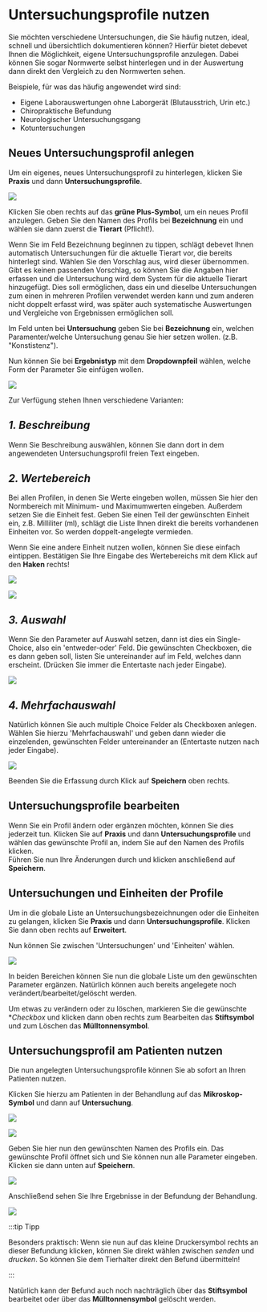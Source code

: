 # Untersuchungsprofile nutzen   

Sie möchten verschiedene Untersuchungen, die Sie häufig nutzen, ideal, schnell und übersichtlich dokumentieren können?
Hierfür bietet debevet Ihnen die Möglichkeit, eigene Untersuchungsprofile anzulegen. Dabei können Sie sogar Normwerte selbst hinterlegen
und in der Auswertung dann direkt den Vergleich zu den Normwerten sehen.

Beispiele, für was das häufig angewendet wird sind:  
* Eigene Laborauswertungen ohne Laborgerät (Blutausstrich, Urin etc.)  
* Chiropraktische Befundung 
* Neurologischer Untersuchungsgang 
* Kotuntersuchungen

## Neues Untersuchungsprofil anlegen  

Um ein eigenes, neues Untersuchungsprofil zu hinterlegen, klicken Sie **Praxis** und dann **Untersuchungsprofile**.  

![](../../static/img/Patienten/Untersuchungsprofile1.png)  

Klicken Sie oben rechts auf das **grüne Plus-Symbol**, um ein neues Profil anzulegen. 
Geben Sie den Namen des Profils bei **Bezeichnung** ein und wählen sie dann zuerst die **Tierart** (Pflicht!). 

Wenn Sie im Feld Bezeichnung beginnen zu tippen, schlägt debevet Ihnen automatisch Untersuchungen für die aktuelle 
Tierart vor, die bereits hinterlegt sind. Wählen Sie den Vorschlag aus, wird dieser übernommen. Gibt es keinen passenden 
Vorschlag, so können Sie die Angaben hier erfassen und die Untersuchung wird dem System für die aktuelle Tierart hinzugefügt. 
Dies soll ermöglichen, dass ein und dieselbe Untersuchungen zum einen in mehreren Profilen verwendet werden kann und zum 
anderen nicht doppelt erfasst wird, was später auch systematische Auswertungen und Vergleiche von Ergebnissen ermöglichen soll.

Im Feld unten bei **Untersuchung** geben Sie bei **Bezeichnung** ein, welchen Paramenter/welche Untersuchung genau Sie hier setzen wollen.
(z.B. "Konstistenz").

Nun können Sie bei **Ergebnistyp** mit dem **Dropdownpfeil** wählen, welche Form der Parameter Sie einfügen wollen.  

![](../../static/img/Patienten/Untersuchungsprofil3.png)

Zur Verfügung stehen Ihnen verschiedene Varianten:

## *1. Beschreibung*  

Wenn Sie Beschreibung auswählen, können Sie dann dort in dem angewendeten Untersuchungsprofil freien Text eingeben.  

## *2. Wertebereich*  

Bei allen Profilen, in denen Sie Werte eingeben wollen, müssen Sie hier den Normbereich mit Minimum- und Maximumwerten eingeben. 
Außerdem setzen Sie die Einheit fest. Geben Sie einen Teil der gewünschten Einheit ein, z.B. Milliliter (ml), schlägt die Liste Ihnen direkt die
bereits vorhandenen Einheiten vor. So werden doppelt-angelegte vermieden.  

Wenn Sie eine andere Einheit nutzen wollen, können Sie diese einfach eintippen. 
Bestätigen Sie Ihre Eingabe des Wertebereichs mit dem Klick auf den **Haken** rechts!  

![](../../static/img/Patienten/untersuchungsprofil4.png)

![](../../static/img/Patienten/untersuchungsprofile5.png)  

## *3. Auswahl* 

Wenn Sie den Parameter auf Auswahl setzen, dann ist dies ein Single-Choice, also ein 'entweder-oder' Feld. Die gewünschten 
Checkboxen, die es dann geben soll, listen Sie untereinander auf im Feld, welches dann erscheint. (Drücken Sie immer die Entertaste nach jeder Eingabe).  

![](../../static/img/Patienten/untersuchungsprofile6.png)

## *4. Mehrfachauswahl*

Natürlich können Sie auch multiple Choice Felder als Checkboxen anlegen. Wählen Sie hierzu 'Mehrfachauswahl' und geben 
dann wieder die einzelenden, gewünschten Felder untereinander an (Entertaste nutzen nach jeder Eingabe).   
  
![](../../static/img/Patienten/untersuchungsprofile7.png)  

Beenden Sie die Erfassung durch Klick auf **Speichern** oben rechts.  

## Untersuchungsprofile bearbeiten  

Wenn Sie ein Profil ändern oder ergänzen möchten, können Sie dies jederzeit tun. Klicken Sie auf **Praxis** und dann **Untersuchungsprofile** 
und wählen das gewünschte Profil an, indem Sie auf den Namen des Profils klicken.  
Führen Sie nun Ihre Änderungen durch und klicken anschließend auf **Speichern**.  

## Untersuchungen und Einheiten der Profile

Um in die globale Liste an Untersuchungsbezeichnungen oder die Einheiten zu gelangen, klicken Sie **Praxis** und dann
**Untersuchungsprofile**. Klicken Sie dann oben rechts auf **Erweitert**.  

Nun können Sie zwischen 'Untersuchungen' und 'Einheiten' wählen.   

![](../../static/img/Patienten/untersuchungsprofile8.png)  

In beiden Bereichen können Sie nun die globale Liste um den gewünschten Parameter ergänzen. Natürlich können auch bereits angelegete
noch verändert/bearbeitet/gelöscht werden.

Um etwas zu verändern oder zu löschen, markieren Sie die gewünschte **Checkbox* und klicken dann oben rechts zum Bearbeiten das 
**Stiftsymbol** und zum Löschen das **Mülltonnensymbol**. 

## Untersuchungsprofil am Patienten nutzen  

Die nun angelegten Untersuchungsprofile können Sie ab sofort an Ihren Patienten nutzen.  

Klicken Sie hierzu am Patienten in der Behandlung auf das **Mikroskop-Symbol** und dann auf **Untersuchung**. 

![](../../static/img/Patienten/untersuchungsprfil_nutzen.png)  

![](../../static/img/Patienten/untersuchungsprofil_nutzen2.png)  

Geben Sie hier nun den gewünschten Namen des Profils ein. Das gewünschte Profil öffnet sich und Sie können nun alle Parameter 
eingeben. Klicken sie dann unten auf **Speichern**.  

![](../../static/img/Patienten/untersuchungsprofil_anwenden4.png)  

Anschließend sehen Sie Ihre Ergebnisse in der Befundung der Behandlung.  

![](../../static/img/Patienten/untersuchungsprofile_anwenden5.png)  

:::tip Tipp  

Besonders praktisch: Wenn sie nun auf das kleine Druckersymbol rechts an dieser Befundung klicken, können Sie direkt wählen
zwischen *senden* und *drucken*. So können Sie dem Tierhalter direkt den Befund übermitteln!  

::: 

Natürlich kann der Befund auch noch nachträglich über das **Stiftsymbol** bearbeitet oder über das **Mülltonnensymbol** gelöscht 
werden.

